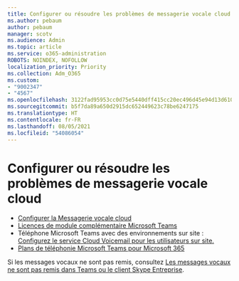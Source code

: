 ```yaml
---
title: Configurer ou résoudre les problèmes de messagerie vocale cloud
ms.author: pebaum
author: pebaum
manager: scotv
ms.audience: Admin
ms.topic: article
ms.service: o365-administration
ROBOTS: NOINDEX, NOFOLLOW
localization_priority: Priority
ms.collection: Adm_O365
ms.custom:
- "9002347"
- "4567"
ms.openlocfilehash: 3122fad95953cc0d75e5440dff415cc20ec496d45e94d13d6102d6f5659b332c
ms.sourcegitcommit: b5f7da89a650d2915dc652449623c78be6247175
ms.translationtype: HT
ms.contentlocale: fr-FR
ms.lasthandoff: 08/05/2021
ms.locfileid: "54086054"
---
```

# <a name="set-up-or-troubleshoot-cloud-voicemail"></a>Configurer ou résoudre les problèmes de messagerie vocale cloud

- [Configurer la Messagerie vocale cloud](https://docs.microsoft.com/microsoftteams/set-up-phone-system-voicemail) 
- [Licences de module complémentaire Microsoft Teams](https://docs.microsoft.com/microsoftteams/teams-add-on-licensing/microsoft-teams-add-on-licensing) 
- Téléphone Microsoft Teams avec des environnements sur site : [Configurez le service Cloud Voicemail pour les utilisateurs sur site.](https://docs.microsoft.com/skypeforbusiness/hybrid/configure-cloud-voicemail) 
- [Plans de téléphonie Microsoft Teams pour Microsoft 365](https://docs.microsoft.com//microsoftteams/calling-plans-for-office-365) 

Si les messages vocaux ne sont pas remis, consultez [Les messages vocaux ne sont pas remis dans Teams ou le client Skype Entreprise](https://docs.microsoft.com/SkypeForBusiness/troubleshoot/hybrid-phone-system/voicemails-not-delivered).